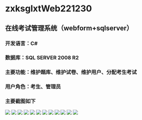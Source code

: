 # zxksglxtWeb221230
## 在线考试管理系统（webform+sqlserver）
### 开发语言：C#
### 数据库：SQL SERVER 2008 R2
### 主要功能：维护题库、维护试卷、维护用户、分配考生考试
### 用户角色：考生、管理员

### 主要截图如下
![](https://github.com/zzia615/zxksglxtWeb221230/blob/master/%E6%88%AA%E5%9B%BE/1.png)
![](https://github.com/zzia615/zxksglxtWeb221230/blob/master/%E6%88%AA%E5%9B%BE/2.png)
![](https://github.com/zzia615/zxksglxtWeb221230/blob/master/%E6%88%AA%E5%9B%BE/3.png)
![](https://github.com/zzia615/zxksglxtWeb221230/blob/master/%E6%88%AA%E5%9B%BE/4.png)
![](https://github.com/zzia615/zxksglxtWeb221230/blob/master/%E6%88%AA%E5%9B%BE/5.png)
![](https://github.com/zzia615/zxksglxtWeb221230/blob/master/%E6%88%AA%E5%9B%BE/6.png)
![](https://github.com/zzia615/zxksglxtWeb221230/blob/master/%E6%88%AA%E5%9B%BE/7.png)
![](https://github.com/zzia615/zxksglxtWeb221230/blob/master/%E6%88%AA%E5%9B%BE/8.png)
![](https://github.com/zzia615/zxksglxtWeb221230/blob/master/%E6%88%AA%E5%9B%BE/9.png)
![](https://github.com/zzia615/zxksglxtWeb221230/blob/master/%E6%88%AA%E5%9B%BE/10.png)
![](https://github.com/zzia615/zxksglxtWeb221230/blob/master/%E6%88%AA%E5%9B%BE/11.png)
![](https://github.com/zzia615/zxksglxtWeb221230/blob/master/%E6%88%AA%E5%9B%BE/12.png)
